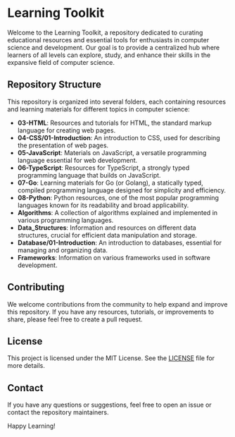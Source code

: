 # Learning Toolkit

Welcome to the Learning Toolkit, a repository dedicated to curating educational resources and essential tools for enthusiasts in computer science and development. Our goal is to provide a centralized hub where learners of all levels can explore, study, and enhance their skills in the expansive field of computer science.

## Repository Structure

This repository is organized into several folders, each containing resources and learning materials for different topics in computer science:

- **03-HTML**: Resources and tutorials for HTML, the standard markup language for creating web pages.
- **04-CSS/01-Introduction**: An introduction to CSS, used for describing the presentation of web pages.
- **05-JavaScript**: Materials on JavaScript, a versatile programming language essential for web development.
- **06-TypeScript**: Resources for TypeScript, a strongly typed programming language that builds on JavaScript.
- **07-Go**: Learning materials for Go (or Golang), a statically typed, compiled programming language designed for simplicity and efficiency.
- **08-Python**: Python resources, one of the most popular programming languages known for its readability and broad applicability.
- **Algorithms**: A collection of algorithms explained and implemented in various programming languages.
- **Data_Structures**: Information and resources on different data structures, crucial for efficient data manipulation and storage.
- **Database/01-Introduction**: An introduction to databases, essential for managing and organizing data.
- **Frameworks**: Information on various frameworks used in software development.

## Contributing

We welcome contributions from the community to help expand and improve this repository. If you have any resources, tutorials, or improvements to share, please feel free to create a pull request.

## License

This project is licensed under the MIT License. See the [LICENSE](LICENSE) file for more details.

## Contact

If you have any questions or suggestions, feel free to open an issue or contact the repository maintainers.

Happy Learning!

